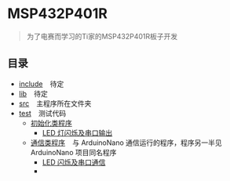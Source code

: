 # MSP432P401R
> 为了电赛而学习的Ti家的MSP432P401R板子开发

## 目录

- [include](include) &#x2002; 待定
- [lib](lib) &#x2002; 待定
- [src](src) &#x2002; 主程序所在文件夹
- [test](test) &#x2002; 测试代码
  - [初始化类程序](test/Init)
    - [LED 灯闪烁及串口输出](test/Init/LedBlinkAndSerialOut.cpp)
  - [通信类程序](test/Communication) &#x2002; 与 ArduinoNano 通信运行的程序，程序另一半见 ArduinoNano 项目同名程序
    - [LED 闪烁及串口通信](test/Communication/LedBlinkAndSerial.cpp)
    - 